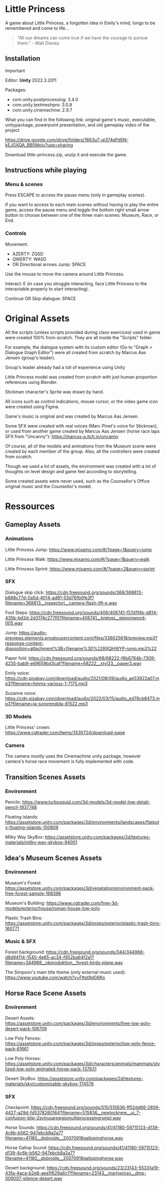 # Little Princess

A game about Little Princess, a forgotten idea in Emily's mind, longs to be remembered and come to life...


> "All our dreams can come true if we have the courage to pursue them." - Walt Disney
## Installation
> [!IMPORTANT]
> Editor: **Unity** 2022.3.20f1
> 
> Packages:
> - com.unity.postprocessing: 3.4.0
> - com.unity.textmeshpro: 3.0.8
> - com.unity.cinemachine: 2.9.7

What you can find in the following link: original game's music, executable, unitypackage, powerpoint presentation, and old gameplay video of the project

https://drive.google.com/drive/folders/1663u7-qi374ePd5N-kEJGXQA_BB5Moju?usp=sharing

Download little-princess.zip, unzip it and execute the game.

## Instructions while playing

### Menu & scenes

Press ESCAPE to access the pause menu (only in gameplay scenes). 

If you want to access to each main scenes without having to play the entire game, access the pause menu and toggle the bottom right small arrow button to choose between one of the three main scenes: Museum, Race, or End.

### Controls

Movement:
- AZERTY: ZQSD
- QWERTY: WASD
- OR Directional arrows
Jump: SPACE

Use the mouse to move the camera around Little Princess.

Interact: E (in case you struggle interacting, face Little Princess to the interactable properly to start interacting).

Continue OR Skip dialogue: SPACE

# Original Assets

All the scripts (unless scripts provided during class exercices) used in game were created 100% from scratch. They are all inside the "Scripts" folder.

For example, the dialogue system with its custom editor (Go to "Graph > Dialogue Graph Editor") were all created from scratch by Marcus Aas Jensen (group's leader).

Group's leader already had a loit of experience using Unity

Little Princess model was created from scratch with just human proportion references using Blender.

Stickman character's Sprite was drawn by hand.

All icons such as control indications, mouse cursor, or the video game icon were created using Figma.

Game's music is original and was created by Marcus Aas Jensen.

Some SFX were created with real voices (Marc Pinet's voice for Stickman), or used from another game created by Marcus Aas Jensen (horse race laps SFX from "Uncanny"): https://marcus-a.itch.io/uncanny 

Of course, all of the models and animations from the Museum scene were created by each member of the group. Also, all the controllers were created from scratch.

Though we used a lot of assets, the environment was created with a lot of thoughts on level design and game feel according to storytelling.

Some created assets were never used, such as the Counsellor's Office original music and the Counsellor's model.

# Ressources

## Gameplay Assets

### Animations

Little Princess Jump: https://www.mixamo.com/#/?page=1&query=jump

Little Princess Walk: https://www.mixamo.com/#/?page=1&query=walk

Little Princess Sprint: https://www.mixamo.com/#/?page=2&query=sprint

### SFX

Dialogue skip click: https://cdn.freesound.org/sounds/368/368813-b888c77d-0a5d-4014-ad91-53d76fb0fe3f?filename=368813__inspectorj__camera-flash-lift-e.wav

Foot Steps: https://cdn.freesound.org/sounds/406/406741-f57d1f4b-d814-435b-bd2d-2d3174c277f0?filename=406741__kretopi__steponwood-005.wav

Jump: https://audio-previews.elements.envatousercontent.com/files/336025618/preview.mp3?response-content-disposition=attachment%3B+filename%3D%22RXQHWYP-jump.mp3%22

Paper fold: https://cdn.freesound.org/sounds/68/68222-f6b6764b-7309-4235-bab9-e69659bd3caf?filename=68222__xtyl33__paper3.wav

Emily voice: https://cdn.pixabay.com/download/audio/2021/08/09/audio_ae53922a07.mp3?filename=hmms-various-1-7175.mp3

Suzanne voice: https://cdn.pixabay.com/download/audio/2022/03/15/audio_ed79cb8473.mp3?filename=ja-sorprendida-81522.mp3

### 3D Models

Little Princess' crown: https://www.cgtrader.com/items/3530724/download-page

### Camera

The camera mostly uses the Cinemachine unity package, however camera's horse race movement is fully implemented with code.

## Transition Scenes Assets

### Environment

Pencils: https://www.turbosquid.com/3d-models/3d-model-low-detail-pencil-1937748

Floating islands: https://assetstore.unity.com/packages/3d/environments/landscapes/flatpoly-floating-islands-100809

Milky Way SkyBox: https://assetstore.unity.com/packages/2d/textures-materials/milky-way-skybox-94001

## Idea's Museum Scenes Assets

### Environment

Museum's Forest: https://assetstore.unity.com/packages/3d/vegetation/environment-pack-free-forest-sample-168396

Museum's Building: https://www.cgtrader.com/free-3d-models/exterior/house/roman-house-low-poly

Plastic Trash Bins: https://assetstore.unity.com/packages/3d/props/exterior/plastic-trash-bins-160771

### Music & SFX

Forest background: https://cdn.freesound.org/sounds/344/344968-d8d94114-1545-4e65-ac34-f952ba64f2a1?filename=344968__vkproduktion__forest-birds-plane.wav

The Simpson's main title theme (only external music used): https://www.youtube.com/watch?v=Fttst9dG6Ko

## Horse Race Scene Assets

### Environment

Desert Assets: https://assetstore.unity.com/packages/3d/environments/free-low-poly-desert-pack-106709

Low Poly Fences: https://assetstore.unity.com/packages/3d/props/exterior/low-poly-fence-pack-61661

Low Poly Horses: https://assetstore.unity.com/packages/3d/characters/animals/mammals/stylized-low-poly-animated-horse-pack-137631

Desert SkyBox: https://assetstore.unity.com/packages/2d/textures-materials/sky/customizable-skybox-174576

### SFX

Checkpoint: https://cdn.freesound.org/sounds/515/515836-ff52dd66-2859-4427-a29d-fd5378260164?filename=515836__newlocknew__ui_7-confusion-blip-2sytrusarpegiomultiprocessingrsmpl.wav

Horse Sounds: https://cdn.freesound.org/sounds/41/41180-59715123-d139-4c6b-b562-947ebcb8a2a7?filename=41180__dobroide__20070918gallopinghorse.wav

Horse Gallop Sound: https://cdn.freesound.org/sounds/41/41180-59715123-d139-4c6b-b562-947ebcb8a2a7?filename=41180__dobroide__20070918gallopinghorse.wav

Desert background: https://cdn.freesound.org/sounds/23/23143-55331a19-43fa-4aca-b2e8-aea1f629a6c1?filename=23143__martypinso__dmp-009007-silence-desert.wav

